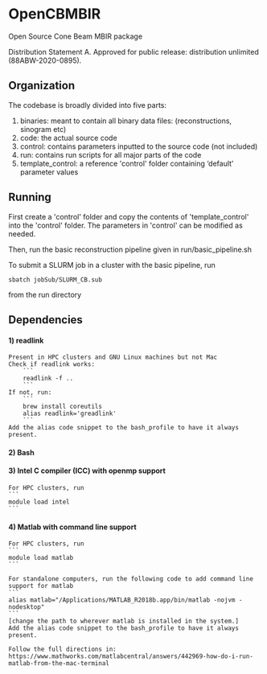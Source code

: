 # OpenCBMBIR
Open Source Cone Beam MBIR package

Distribution Statement A. Approved for public release: distribution unlimited (88ABW-2020-0895).

## Organization

The codebase is broadly divided into five parts:
1) binaries: meant to contain all binary data files: (reconstructions, sinogram etc)
2) code: the actual source code
3) control: contains parameters inputted to the source code (not included)
4) run: contains run scripts for all major parts of the code
5) template_control: a reference 'control' folder containing ‘default’ parameter values

## Running

First create a 'control' folder and copy the contents of 'template_control' into the 'control' folder.
The parameters in 'control' can be modified as needed.

Then, run the basic reconstruction pipeline given in run/basic_pipeline.sh

To submit a SLURM job in a cluster with the basic pipeline, run 
```
sbatch jobSub/SLURM_CB.sub
```
from the run directory


## Dependencies


#### 1) readlink 
	Present in HPC clusters and GNU Linux machines but not Mac
	Check if readlink works: 
		```
		readlink -f ..
		```
	If not, run:
		```
		brew install coreutils
		alias readlink='greadlink'
		```
	Add the alias code snippet to the bash_profile to have it always present.

	
#### 2) Bash

#### 3) Intel C compiler (ICC) with openmp support
	For HPC clusters, run
	```
	module load intel
	```

#### 4) Matlab with command line support
	For HPC clusters, run
	```
	module load matlab
	```

	For standalone computers, run the following code to add command line support for matlab
	```
	alias matlab="/Applications/MATLAB_R2018b.app/bin/matlab -nojvm -nodesktop"
	```
	[change the path to wherever matlab is installed in the system.]
	Add the alias code snippet to the bash_profile to have it always present.

	Follow the full directions in: https://www.mathworks.com/matlabcentral/answers/442969-how-do-i-run-matlab-from-the-mac-terminal





